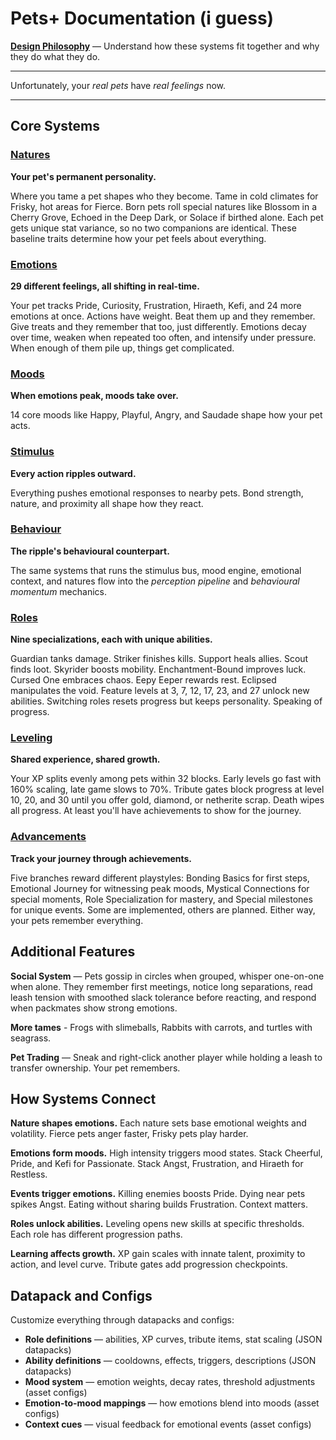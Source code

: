 # Pets+ Documentation (i guess)

**[Design Philosophy](design_philosophy.md)** — Understand how these systems fit together and why they do what they do.

--- 

Unfortunately, your *real pets* have *real feelings* now.

---

## Core Systems

### [Natures](natures.md)
**Your pet's permanent personality.**

Where you tame a pet shapes who they become. Tame in cold climates for Frisky, hot areas for Fierce. Born pets roll special natures like Blossom in a Cherry Grove, Echoed in the Deep Dark, or Solace if birthed alone. Each pet gets unique stat variance, so no two companions are identical. These baseline traits determine how your pet feels about everything.

### [Emotions](emotions.md)
**29 different feelings, all shifting in real-time.**

Your pet tracks Pride, Curiosity, Frustration, Hiraeth, Kefi, and 24 more emotions at once. Actions have weight. Beat them up and they remember. Give treats and they remember that too, just differently. Emotions decay over time, weaken when repeated too often, and intensify under pressure. When enough of them pile up, things get complicated.

### [Moods](moods.md)
**When emotions peak, moods take over.**

14 core moods like Happy, Playful, Angry, and Saudade shape how your pet acts.

### [Stimulus](stimulus.md)
**Every action ripples outward.**

Everything pushes emotional responses to nearby pets. Bond strength, nature, and proximity all shape how they react.

### [Behaviour](behaviour.md)
**The ripple's behavioural counterpart.**

The same systems that runs the stimulus bus, mood engine, emotional context, and natures flow into the *perception pipeline* and *behavioural momentum* mechanics.

### [Roles](roles.md)
**Nine specializations, each with unique abilities.**

Guardian tanks damage. Striker finishes kills. Support heals allies. Scout finds loot. Skyrider boosts mobility. Enchantment-Bound improves luck. Cursed One embraces chaos. Eepy Eeper rewards rest. Eclipsed manipulates the void. Feature levels at 3, 7, 12, 17, 23, and 27 unlock new abilities. Switching roles resets progress but keeps personality. Speaking of progress.

### [Leveling](leveling.md)
**Shared experience, shared growth.**

Your XP splits evenly among pets within 32 blocks. Early levels go fast with 160% scaling, late game slows to 70%. Tribute gates block progress at level 10, 20, and 30 until you offer gold, diamond, or netherite scrap. Death wipes all progress. At least you'll have achievements to show for the journey.

### [Advancements](advancements.md)
**Track your journey through achievements.**

Five branches reward different playstyles: Bonding Basics for first steps, Emotional Journey for witnessing peak moods, Mystical Connections for special moments, Role Specialization for mastery, and Special milestones for unique events. Some are implemented, others are planned. Either way, your pets remember everything.

## Additional Features

**Social System** — Pets gossip in circles when grouped, whisper one-on-one when alone. They remember first meetings, notice long separations, read leash tension with smoothed slack tolerance before reacting, and respond when packmates show strong emotions.

**More tames** - Frogs with slimeballs, Rabbits with carrots, and turtles with seagrass.

**Pet Trading** — Sneak and right-click another player while holding a leash to transfer ownership. Your pet remembers.

## How Systems Connect

**Nature shapes emotions.** Each nature sets base emotional weights and volatility. Fierce pets anger faster, Frisky pets play harder.

**Emotions form moods.** High intensity triggers mood states. Stack Cheerful, Pride, and Kefi for Passionate. Stack Angst, Frustration, and Hiraeth for Restless.

**Events trigger emotions.** Killing enemies boosts Pride. Dying near pets spikes Angst. Eating without sharing builds Frustration. Context matters.

**Roles unlock abilities.** Leveling opens new skills at specific thresholds. Each role has different progression paths.

**Learning affects growth.** XP gain scales with innate talent, proximity to action, and level curve. Tribute gates add progression checkpoints.

## Datapack and Configs

Customize everything through datapacks and configs:

- **Role definitions** — abilities, XP curves, tribute items, stat scaling (JSON datapacks)
- **Ability definitions** — cooldowns, effects, triggers, descriptions (JSON datapacks)
- **Mood system** — emotion weights, decay rates, threshold adjustments (asset configs)
- **Emotion-to-mood mappings** — how emotions blend into moods (asset configs)
- **Context cues** — visual feedback for emotional events (asset configs)
